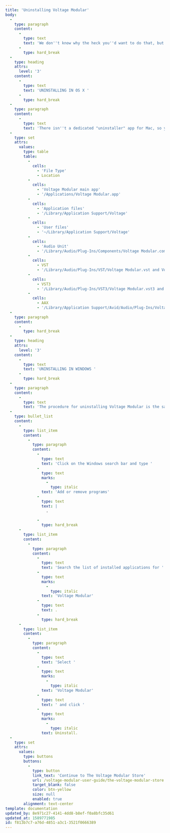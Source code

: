 ```yaml
---
title: 'Uninstalling Voltage Modular'
body:
  -
    type: paragraph
    content:
      -
        type: text
        text: 'We don''t know why the heck you''d want to do that, but hey, different strokes, right? In this section we''ll explain the removal procedure for OS X and Windows. '
      -
        type: hard_break
  -
    type: heading
    attrs:
      level: '3'
    content:
      -
        type: text
        text: 'UNINSTALLING IN OS X '
      -
        type: hard_break
  -
    type: paragraph
    content:
      -
        type: text
        text: 'There isn''t a dedicated "uninstaller" app for Mac, so you''ll need to manually delete the following files from a few folders:'
  -
    type: set
    attrs:
      values:
        type: table
        table:
          -
            cells:
              - 'File Type'
              - Location
          -
            cells:
              - 'Voltage Modular main app'
              - '/Applications/Voltage Modular.app'
          -
            cells:
              - 'Application files'
              - '/Library/Application Support/Voltage'
          -
            cells:
              - 'User files'
              - '~/Library/Application Support/Voltage'
          -
            cells:
              - 'Audio Unit'
              - '/Library/Audio/Plug-Ins/Components/Voltage Modular.component and Voltage Modular FX.component'
          -
            cells:
              - VST
              - '/Library/Audio/Plug-Ins/VST/Voltage Modular.vst and Voltage Modular FX.vst'
          -
            cells:
              - VST3
              - '/Library/Audio/Plug-Ins/VST3/Voltage Modular.vst3 and Voltage Modular FX.vst3'
          -
            cells:
              - AAX
              - '/Library/Application Support/Avid/Audio/Plug-Ins/Voltage Modular.aaxplugin and Voltage Modular FX.aaxplugin'
  -
    type: paragraph
    content:
      -
        type: hard_break
  -
    type: heading
    attrs:
      level: '3'
    content:
      -
        type: text
        text: 'UNINSTALLING IN WINDOWS '
      -
        type: hard_break
  -
    type: paragraph
    content:
      -
        type: text
        text: 'The procedure for uninstalling Voltage Modular is the same as for any other Windows app:'
  -
    type: bullet_list
    content:
      -
        type: list_item
        content:
          -
            type: paragraph
            content:
              -
                type: text
                text: 'Click on the Windows search bar and type '
              -
                type: text
                marks:
                  -
                    type: italic
                text: 'Add or remove programs'
              -
                type: text
                text: |
                  .
                  
              -
                type: hard_break
      -
        type: list_item
        content:
          -
            type: paragraph
            content:
              -
                type: text
                text: 'Search the list of installed applications for '
              -
                type: text
                marks:
                  -
                    type: italic
                text: 'Voltage Modular'
              -
                type: text
                text: .
              -
                type: hard_break
      -
        type: list_item
        content:
          -
            type: paragraph
            content:
              -
                type: text
                text: 'Select '
              -
                type: text
                marks:
                  -
                    type: italic
                text: 'Voltage Modular'
              -
                type: text
                text: ' and click '
              -
                type: text
                marks:
                  -
                    type: italic
                text: Uninstall.
  -
    type: set
    attrs:
      values:
        type: buttons
        buttons:
          -
            type: button
            link_text: 'Continue to The Voltage Modular Store'
            url: /voltage-modular-user-guide/the-voltage-modular-store
            target_blank: false
            color: btn-yellow
            size: null
            enabled: true
        alignment: text-center
template: documentation
updated_by: 8e971c27-4141-4dd8-b8ef-f0a8bfc35d61
updated_at: 1589771985
id: f813b7c7-a76d-4851-a3c1-3521f0666389
---
```

